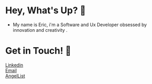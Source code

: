 # Hey, What's Up? 🐙
* My name is Eric, i'm a Software and Ux Developer obsessed by <br> innovation and creativity .
# Get in Touch! 📲
[Linkedin](https://www.linkedin.com/in/geteric/)
<br>
[Email](mailto:ericviana1369@gmail.com)
<br>
[AngelList](https://angel.co/u/geteric)



